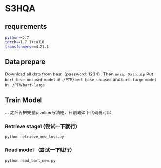 # S3HQA

## requirements
```bash
python==3.7
torch==1.7.1+cu110
transformers==4.21.1
```

## Data prepare
Download all data from [hear](https://pan.baidu.com/s/1uGe4Gq-SfMLFoxuTKnW0Eg)（password: 1234) . Then `unzip Data.zip`
Put `bert-base-uncased model` in `./PTM/bert-base-uncased` and `bart-large model` in  `./PTM/bart-large`

## Train Model
... 之后再把完整pipeline写清楚，目前跑如下代码就可以

### Retrieve stage1  (尝试一下就行)
```bash
python retrieve_new_loss.py
```

### Read model （尝试一下就行）
```bash
python read_bart_new.py
```
